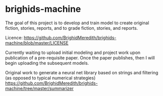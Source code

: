# brighids-machine
The goal of this project is to develop and train model to create original fiction, stories, reports, and to grade fiction, stories, and reports.

Licence: https://github.com/BrighidMeredith/brighids-machine/blob/master/LICENSE

Currently waiting to upload initial modeling and project work upon publication of a pre-requisite paper. Once the paper publishes, then I will begin uploading the subsequent models.

Original work to generate a neural net library based on strings and filtering (as opposed to typical numerical strategies) https://github.com/BrighidMeredith/brighids-machine/tree/master/summarizer
